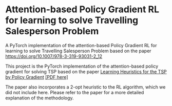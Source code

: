 # Attention-based Policy Gradient RL for learning to solve Travelling Salesperson Problem


A PyTorch implementation of the attention-based Policy Gradient RL for learning to solve Travelling Salesperson Problem based on the paper https://doi.org/10.1007/978-3-319-93031-2_12 


This project is the PyTorch implementation of the attention-based policy gradient for solving TSP based on the paper [Learning Heuristics for the TSP by Policy Gradient](https://link.springer.com/chapter/10.1007/978-3-319-93031-2_12) [[PDF here]](https://hanalog.ca/wp-content/uploads/2018/11/cpaior-learning-heuristics-6.pdf)

The paper also incorporates a 2-opt heuristic to the RL algorithm, which we did not include here. Please refer to the paper for a more detailed explanation of the methodology.
